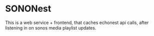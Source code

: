 SONONest
========

This is a web service + frontend, that caches echonest api calls, after listening in on sonos media playlist updates.
